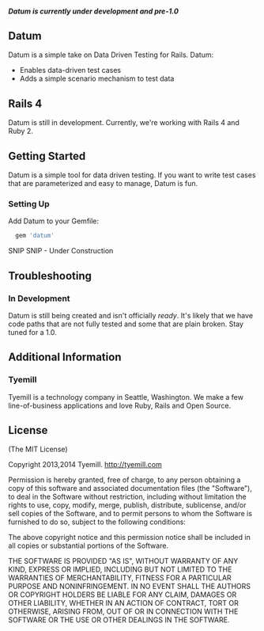 ##### Datum is currently under development and pre-1.0

## Datum

Datum is a simple take on Data Driven Testing for Rails. Datum:

* Enables data-driven test cases
* Adds a simple scenario mechanism to test data

## Rails 4

Datum is still in development. Currently, we're working with Rails 4 and Ruby 2. 

## Getting Started

Datum is a simple tool for data driven testing. If you want to write test cases that are parameterized and easy to manage, Datum is fun.

### Setting Up

Add Datum to your Gemfile:

```ruby
  gem 'datum'
```

SNIP SNIP - Under Construction

## Troubleshooting

### In Development
Datum is still being created and isn't officially *ready*. It's likely that we have code paths that are not fully tested and some that are plain broken. Stay tuned for a 1.0.

## Additional Information

### Tyemill
Tyemill is a technology company in Seattle, Washington. We make a few line-of-business applications and love Ruby, Rails and Open Source.

## License
(The MIT License)

Copyright 2013,2014 Tyemill. http://tyemill.com

Permission is hereby granted, free of charge, to any person obtaining a copy of this software and associated documentation files (the "Software"), to deal in the Software without restriction, including without limitation the rights to use, copy, modify, merge, publish, distribute, sublicense, and/or sell copies of the Software, and to permit persons to whom the Software is furnished to do so, subject to the following conditions:

The above copyright notice and this permission notice shall be included in all copies or substantial portions of the Software.

THE SOFTWARE IS PROVIDED "AS IS", WITHOUT WARRANTY OF ANY KIND, EXPRESS OR IMPLIED, INCLUDING BUT NOT LIMITED TO THE WARRANTIES OF MERCHANTABILITY, FITNESS FOR A PARTICULAR PURPOSE AND NONINFRINGEMENT. IN NO EVENT SHALL THE AUTHORS OR COPYRIGHT HOLDERS BE LIABLE FOR ANY CLAIM, DAMAGES OR OTHER LIABILITY, WHETHER IN AN ACTION OF CONTRACT, TORT OR OTHERWISE, ARISING FROM, OUT OF OR IN CONNECTION WITH THE SOFTWARE OR THE USE OR OTHER DEALINGS IN THE SOFTWARE.